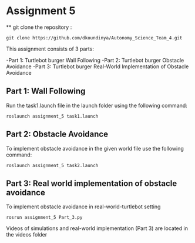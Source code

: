 # Assignment 5

** git clone the repository :

`git clone https://github.com/dkoundinya/Autonomy_Science_Team_4.git `


This assignment consists of 3 parts:

  -Part 1: Turtlebot burger Wall Following
  -Part 2: Turtlebot burger Obstacle Avoidance
  -Part 3: Turtlebot burger Real-World Implementation of Obstacle Avoidance

## Part 1: Wall Following

Run the task1.launch file in the launch folder using the following command:

`roslaunch assignment_5 task1.launch`


## Part 2: Obstacle Avoidance

  To implement obstacle avoidance in the given world file use the following command:

`roslaunch assignment_5 task2.launch`


## Part 3: Real world implementation of obstacle avoidance
To implement obstacle avoidance in real-world-turtlebot setting

`rosrun assignment_5 Part_3.py`

Videos of simulations and real-world implementation (Part 3) are located in the videos folder
